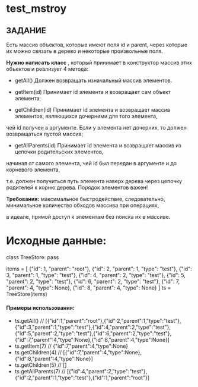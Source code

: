 # test_mstroy


## ЗАДАНИЕ

Есть массив объектов, которые имеют поля id и parent, через которые их можно связать в дерево и некоторые произвольные поля.

 **Нужно написать класс** , который принимает в конструктор массив этих объектов и реализует 4 метода:

- getAll() Должен возвращать изначальный массив элементов.

- getItem(id) Принимает id элемента и возвращает сам объект элемента;

- getChildren(id) Принимает id элемента и возвращает массив элементов, являющихся дочерними для того элемента,

чей id получен в аргументе. Если у элемента нет дочерних, то должен возвращаться пустой массив;

- getAllParents(id) Принимает id элемента и возвращает массив из цепочки родительских элементов,

начиная от самого элемента, чей id был передан в аргументе и до корневого элемента,

т.е. должен получиться путь элемента наверх дерева через цепочку родителей к корню дерева. Порядок элементов важен!

**Требования:** максимальное быстродействие, следовательно, минимальное количество обходов массива при операциях,

в идеале, прямой доступ к элементам без поиска их в массиве.

# **Исходные данные:**

class TreeStore:
    pass

items = [
    {"id": 1, "parent": "root"},
    {"id": 2, "parent": 1, "type": "test"},
    {"id": 3, "parent": 1, "type": "test"},
    {"id": 4, "parent": 2, "type": "test"},
    {"id": 5, "parent": 2, "type": "test"},
    {"id": 6, "parent": 2, "type": "test"},
    {"id": 7, "parent": 4, "type": None},
    {"id": 8, "parent": 4, "type": None}
]
ts = TreeStore(items)

#### Примеры использования:

* ts.getAll() // [{"id":1,"parent":"root"},{"id":2,"parent":1,"type":"test"},{"id":3,"parent":1,"type":"test"},{"id":4,"parent":2,"type":"test"},{"id":5,"parent":2,"type":"test"},{"id":6,"parent":2,"type":"test"},{"id":7,"parent":4,"type":None},{"id":8,"parent":4,"type":None}]
* ts.getItem(7) // {"id":7,"parent":4,"type":None}
* ts.getChildren(4) // [{"id":7,"parent":4,"type":None},{"id":8,"parent":4,"type":None}]
* ts.getChildren(5) // []
* ts.getAllParents(7) // [{"id":4,"parent":2,"type":"test"},{"id":2,"parent":1,"type":"test"},{"id":1,"parent":"root"}]

